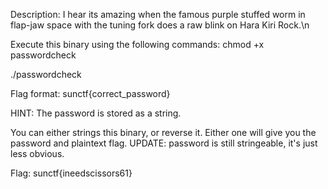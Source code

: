 Description: I hear its amazing when the famous purple stuffed worm in flap-jaw space with the tuning fork does a raw blink on Hara Kiri Rock.\n

Execute this binary using the following commands:
chmod +x passwordcheck

./passwordcheck

Flag format: sunctf{correct_password}

HINT: The password is stored as a string.

You can either strings this binary, or reverse it. Either one will give you the password and plaintext flag. UPDATE: password is still stringeable, it's just less obvious.

Flag: sunctf{ineedscissors61}
